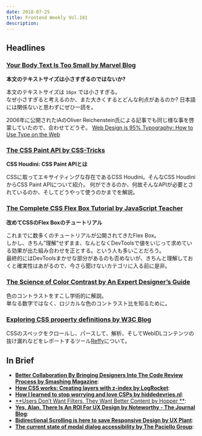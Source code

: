 ```yaml
---
date: 2018-07-25
title: Frontend Weekly Vol.181
description: 
---
```


## Headlines

### [Your Body Text Is Too Small by Marvel Blog](https://blog.marvelapp.com/body-text-small/)

**本文のテキストサイズは小さすぎるのではないか?**

本文のテキストサイズは `16px` では小さすぎる。  
なぜ小さすぎると考えるのか、また大きくするとどんな利点があるのか?
日本語には関係ないと思わずにぜひ一読を。

2006年に公開されたiAのOliver Reichenstein氏による記事でも同じ様な事を啓蒙していたので、合わせてどうぞ。
[Web Design is 95% Typography: How to Use Type on the Web](https://ia.net/topics/the-web-is-all-about-typography-period)

### [The CSS Paint API by CSS-Tricks](https://css-tricks.com/the-css-paint-api/)

**CSS Houdini: CSS Paint APIとは**

CSSに取ってエキサイティングな存在であるCSS Houdini。そんなCSS HoudiniからCSS Paint APIについて紹介。
何ができるのか、何故そんなAPIが必要とされているのか、そしてどうやって使うのかまでを解説。

### [The Complete CSS Flex Box Tutorial by JavaScript Teacher](https://medium.com/@js_tut/the-complete-css-flex-box-tutorial-d17971950bdc)

**改めてCSSのFlex Boxのチュートリアル**

これまでに数多くのチュートリアルが公開されてきたFlex Box。  
しかし、きちん”理解”せずまま、なんとなくDevToolsで値をいじって求めている効果が出た組み合わせを正とする。という人も多いことだろう。  
最終的にはDevToolsまかせな部分があるのも否めないが、きちんと理解しておくと確実性はあがるので、今さら聞けないカテゴリに入る前に是非。

### [The Science of Color Contrast by An Expert Designer’s Guide](https://medium.muz.li/the-science-of-color-contrast-an-expert-designers-guide-33e84c41d156)

色のコントラストをすこし学術的に解説。  
単なる数字ではなく、ロジカルな色のコントラスト比を知るために。

### [Exploring CSS property definitions by W3C Blog](https://www.w3.org/blog/2018/07/exploring-css-property-definitions/)

CSSのスペックをクロールし、パースして、解析、そしてWebIDLコンテンツの抜け漏れなどをレポートするツール[Reffy](https://github.com/tidoust/reffy)について。

## In Brief

- [**Better Collaboration By Bringing Designers Into The Code Review Process by Smashing Magazine**](https://www.smashingmagazine.com/2018/07/collaboration-designers-code-review-process/):
- [**How CSS works: Creating layers with z-index by LogRocket**](https://blog.logrocket.com/how-css-works-creating-layers-with-z-index-6a20afe1550e):
- [**How I learned to stop worrying and love CSPs by hiddedevries.nl**](https://hiddedevries.nl/en/blog/2018-06-26-how-i-learned-to-stop-worrying-and-love-csps):
- [**Users Don’t Want Filters, They Want Better Content by Hopper **](https://medium.com/@hopper_travel/users-dont-want-filters-they-want-better-content-3146f650b8f6):
- [**Yes, Alan, There Is An ROI For UX Design by Noteworthy - The Journal Blog**](https://blog.usejournal.com/yes-alan-there-is-an-roi-for-ux-design-bef06dbc9c77):
- [**Bidirectional Scrolling is here to save Responsive Design by UX Plant**](https://uxplanet.org/bidirectional-scrolling-is-here-to-save-responsive-design-be1afe53206d):
- [**The current state of modal dialog accessibility by The Paciello Group**](https://developer.paciellogroup.com/blog/2018/06/the-current-state-of-modal-dialog-accessibility/):